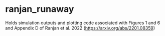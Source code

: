 # ranjan_runaway
 
Holds simulation outputs and plotting code associated with Figures 1 and 6 and Appendix D of Ranjan et al. 2022 (https://arxiv.org/abs/2201.08359)
